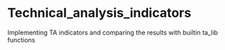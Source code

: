 # Technical_analysis_indicators
Implementing TA indicators and comparing the results  with builtin ta_lib functions
